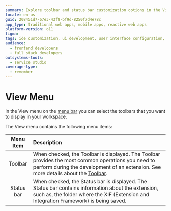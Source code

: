 ```yaml
---
summary: Explore toolbar and status bar customization options in the View menu of OutSystems 11 (O11).
locale: en-us
guid: 208451d7-67e3-43f8-bf9d-8250f7d4e78c
app_type: traditional web apps, mobile apps, reactive web apps
platform-version: o11
figma:
tags: ide customization, ui development, user interface configuration, extension development, development environment setup
audience:
  - frontend developers
  - full stack developers
outsystems-tools:
  - service studio
coverage-type:
  - remember
---
```


# View Menu

In the View menu on the [menu bar](<../workspace.md>) you can select the toolbars that you want to display in your workspace.

The View menu contains the following menu items:

Menu Item | Description
:--------:|:-----------
Toolbar | When checked, the Toolbar is displayed. The Toolbar provides the most common operations you need to perform during the development of an extension. See more details about the [Toolbar](<../toolbar.md>).
Status bar | When checked, the Status bar is displayed. The Status bar contains information about the extension, such as, the folder where the XIF (Extension and Integration Framework) is being saved.
